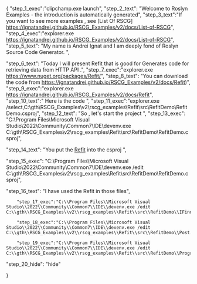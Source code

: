 {
    "step_1_exec":"clipchamp.exe launch",
    "step_2_text": "Welcome to Roslyn Examples - the introduction is automatically generated",
    "step_3_text":"If you want to see more examples , see  [List Of RSCG] https://ignatandrei.github.io/RSCG_Examples/v2/docs/List-of-RSCG",
    "step_4_exec":"explorer.exe https://ignatandrei.github.io/RSCG_Examples/v2/docs/List-of-RSCG",
    "step_5_text": "My name is Andrei Ignat and I am deeply fond of Roslyn Source Code Generator. ",

"step_6_text": "Today I will present Refit  that is good for Generates code for retrieving data from HTTP API .",
"step_7_exec":"explorer.exe https://www.nuget.org/packages/Refit/",
"step_8_text": "You can download the code from https://ignatandrei.github.io/RSCG_Examples/v2/docs/Refit)",
"step_9_exec":"explorer.exe https://ignatandrei.github.io/RSCG_Examples/v2/docs/Refit",
"step_10_text":" Here is the code ",
"step_11_exec":"explorer.exe /select,C:\\gth\\RSCG_Examples\\v2\\rscg_examples\\Refit\\src\\RefitDemo\\RefitDemo.csproj",
"step_12_text": "So , let's start the project ",
"step_13_exec": "C:\\Program Files\\Microsoft Visual Studio\\2022\\Community\\Common7\\IDE\\devenv.exe C:\\gth\\RSCG_Examples\\v2\\rscg_examples\\Refit\\src\\RefitDemo\\RefitDemo.csproj",

"step_14_text": "You put the  [Refit](https://www.nuget.org/packages/Refit/) into the csproj ",

"step_15_exec": "C:\\Program Files\\Microsoft Visual Studio\\2022\\Community\\Common7\\IDE\\devenv.exe /edit C:\\gth\\RSCG_Examples\\v2\\rscg_examples\\Refit\\src\\RefitDemo\\RefitDemo.csproj",

"step_16_text": "I have used the Refit in those files",


        "step_17_exec":"C:\\Program Files\\Microsoft Visual Studio\\2022\\Community\\Common7\\IDE\\devenv.exe /edit C:\\gth\\RSCG_Examples\\v2\\rscg_examples\\Refit\\src\\RefitDemo\\IFindPosts.cs",
    
        "step_18_exec":"C:\\Program Files\\Microsoft Visual Studio\\2022\\Community\\Common7\\IDE\\devenv.exe /edit C:\\gth\\RSCG_Examples\\v2\\rscg_examples\\Refit\\src\\RefitDemo\\Post.cs",
    
        "step_19_exec":"C:\\Program Files\\Microsoft Visual Studio\\2022\\Community\\Common7\\IDE\\devenv.exe /edit C:\\gth\\RSCG_Examples\\v2\\rscg_examples\\Refit\\src\\RefitDemo\\Program.cs",
    
"step_20_hide": "hide"


}